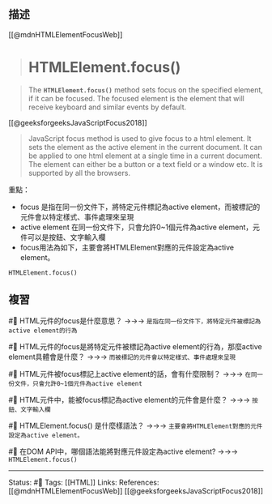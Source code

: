 ## 描述




[[@mdnHTMLElementFocusWeb]]
> # HTMLElement.focus()

> The **`HTMLElement.focus()`** method sets focus on the specified element, if it can be focused. The focused element is the element that will receive keyboard and similar events by default.


[[@geeksforgeeksJavaScriptFocus2018]]
> JavaScript focus method is used to give focus to a html element. It sets the element as the active element in the current document. It can be applied to one html element at a single time in a current document. The element can either be a button or a text field or a window etc. It is supported by all the browsers.

重點：
- focus 是指在同一份文件下，將特定元件標記為active element，而被標記的元件會以特定樣式、事件處理來呈現
- active element 在同一份文件下，只會允許0~1個元件為active element，元件可以是按鈕、文字輸入欄
- focus用法為如下，主要會將HTMLElement對應的元件設定為active element。
```
HTMLElement.focus()
```

## 複習


#🧠 HTML元件的focus是什麼意思？ ->->-> `是指在同一份文件下，將特定元件被標記為active element的行為`
<!--SR:!2022-10-08,10,250-->

#🧠 HTML元件的focus是將特定元件被標記為active element的行為，那麼active element具體會是什麼？ ->->-> `而被標記的元件會以特定樣式、事件處理來呈現`
<!--SR:!2022-10-31,24,250-->

#🧠 HTML元件被focus標記上active element的話，會有什麼限制？ ->->-> `在同一份文件，只會允許0~1個元件為active element`
<!--SR:!2022-10-08,10,250-->

#🧠 HTML元件中，能被focus標記為active element的元件會是什麼？ ->->-> `按鈕、文字輸入欄`
<!--SR:!2022-10-08,10,250-->



#🧠 HTMLElement.focus() 是什麼樣語法？ ->->-> `主要會將HTMLElement對應的元件設定為active element。`
<!--SR:!2022-10-30,23,250-->

#🧠 在DOM API中，哪個語法能將對應元件設定為active element? ->->-> `HTMLElement.focus()`
<!--SR:!2022-10-07,9,250-->



---
Status: #🌱 
Tags:
 [[HTML]]
Links:
References:
[[@mdnHTMLElementFocusWeb]]
[[@geeksforgeeksJavaScriptFocus2018]]